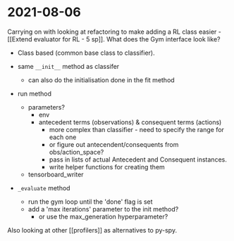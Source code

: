 # 2021-08-06
Carrying on with looking at refactoring to make adding a RL class easier - 
[[Extend evaluator for RL - 5 sp]].
What does the Gym interface look like?  

- Class based (common base class to classifier).
- same `__init__` method as classifer
    - can also do the initialisation done in the fit method
- run method
    - parameters?
        - env
        - antecedent terms (observations) & consequent terms (actions)
            - more complex than classifier - need to specify the range for each one
             - or figure out antecendent/consequents from obs/action_space?
            - pass in lists of actual Antecedent and Consequent instances.
            - write helper functions for creating them
    - tensorboard_writer

- `_evaluate` method
    - run the gym loop until the 'done' flag is set
    - add a 'max iterations' parameter to the init method?
        - or use the max_generation hyperparameter?


Also looking at other [[profilers]] as alternatives to py-spy.
